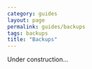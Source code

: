 ```yaml
---
category: guides
layout: page
permalink: guides/backups
tags: backups
title: "Backups"
---
```


Under construction...
